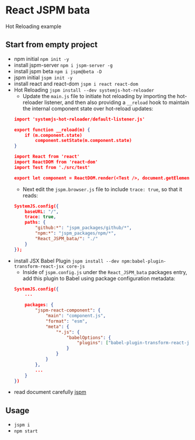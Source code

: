 # React JSPM bata 
Hot Reloading example

## Start from empty project
- npm initial `npm init -y`
- install jspm-server `npm i jspm-server -g`
- install jspm beta `npm i jspm@beta -D`
- jspm initial `jspm init -y`
- install react and react-dom `jspm i react react-dom`
- Hot Reloading `jspm install --dev systemjs-hot-reloader`
    - Update the `main.js` file to initiate hot reloading by importing the hot-reloader listener, and then also providing a `__reload` hook to maintain the internal component state over hot-reload updates:
    ```json
    import 'systemjs-hot-reloader/default-listener.js'

    export function __reload(m) {
        if (m.component.state)
            component.setState(m.component.state)
    }

    import React from 'react'
    import ReactDOM from 'react-dom'
    import Test from './src/test'

    export let component = ReactDOM.render(<Test />, document.getElementById("main"))
    ```
    - Next edit the `jspm.browser.js` file to include `trace: true`, so that it reads:
    ```json
    SystemJS.config({
        baseURL: "/",
        trace: true,
        paths: {
            "github:*": "jspm_packages/github/*",
            "npm:*": "jspm_packages/npm/*",
            "React_JSPM_bata/": "./"
        }
    });
    ```
- install JSX Babel Plugin `jspm install --dev npm:babel-plugin-transform-react-jsx core-js`
    - Inside of `jspm.config.js` under the `React_JSPM_bata` packages entry, add this plugin to Babel using package configuration metadata:
    ```json
    SystemJS.config({
        ...

        packages: {
            "jspm-react-component": {
                "main": "component.js",
                "format": "esm",
                "meta": {
                    "*.js": {
                        "babelOptions": {
                            "plugins": ["babel-plugin-transform-react-jsx"]
                        }
                    }
                }
            },
            ...
        }
    })
    ```
- read document carefully [jspm](http://jspm.io)

## Usage
- `jspm i`
- `npm start`
